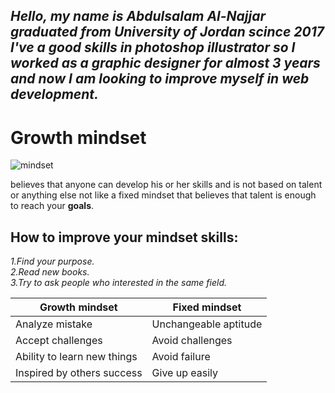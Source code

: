 ## *Hello, my name is Abdulsalam Al-Najjar graduated from University of Jordan scince 2017 I've a good skills in photoshop illustrator so I worked as a graphic designer for almost 3 years and now I am looking to improve myself in web development.*

# Growth mindset
![mindset](https://static.vecteezy.com/system/resources/previews/001/225/333/non_2x/growth-mindset-and-fixed-mindset-concept-vector.jpg)

believes that anyone can develop his or her skills and is not based on talent or anything else not like a fixed mindset that believes that talent is enough to reach your **goals**.

## How to improve your mindset skills:

*1.Find your purpose.*   
*2.Read new books.*   
*3.Try to ask people who interested in the same field.*

|  Growth mindset               |     Fixed mindset      |
|-------------------------------|------------------------|
|  Analyze mistake              | Unchangeable aptitude  |   
|  Accept challenges            | Avoid challenges       |  
|  Ability to learn new things  |  Avoid failure         |
|  Inspired by others success   |  Give up easily        |
 